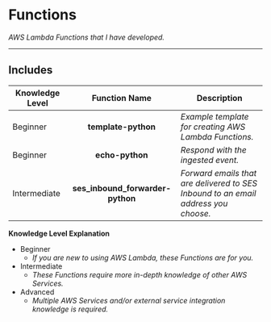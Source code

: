 # Functions

*AWS Lambda Functions that I have developed.*

----

## Includes

| Knowledge Level | Function Name | Description |
| --- | :-----------: | ----------- |
| Beginner | **template-python** | *Example template for creating AWS Lambda Functions.* |
| Beginner | **echo-python** | *Respond with the ingested event.* |
| Intermediate | **ses_inbound_forwarder-python** | *Forward emails that are delivered to SES Inbound to an email address you choose.* |

**Knowledge Level Explanation**
* Beginner
  * *If you are new to using AWS Lambda, these Functions are for you.*
* Intermediate
  * *These Functions require more in-depth knowledge of other AWS Services.*
* Advanced
  * *Multiple AWS Services and/or external service integration knowledge is required.*